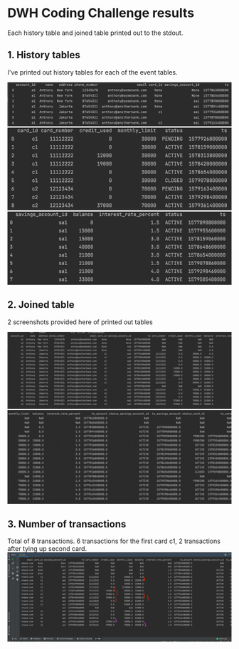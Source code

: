 # DWH Coding Challenge results

Each history table and joined table printed out to the stdout.


## 1. History tables

I've printed out history tables for each of the event tables.

![img_4.png](img_4.png)
![img_1.png](img_1.png)
![img_2.png](img_2.png)

## 2. Joined table
2 screenshots provided here of printed out tables

![img.png](img.png)
![img_5.png](img_5.png)

## 3. Number of transactions

Total of 8 transactions. 
6 transactions for the first card c1, 2 transactions after tying up second card.
![img_6.png](img_6.png)